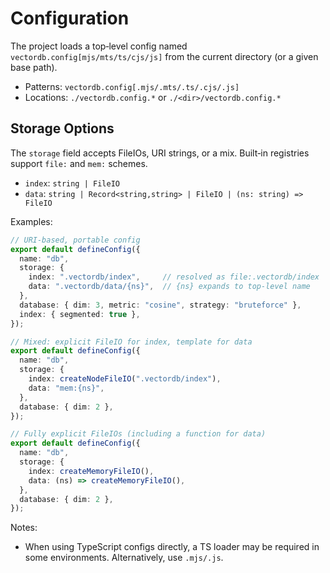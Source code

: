 # Configuration

The project loads a top‑level config named `vectordb.config[mjs/mts/ts/cjs/js]` from the current directory (or a given base path).

- Patterns: `vectordb.config[.mjs/.mts/.ts/.cjs/.js]`
- Locations: `./vectordb.config.*` or `./<dir>/vectordb.config.*`

## Storage Options

The `storage` field accepts FileIOs, URI strings, or a mix. Built‑in registries support `file:` and `mem:` schemes.

- `index`: `string | FileIO`
- `data`: `string | Record<string,string> | FileIO | (ns: string) => FileIO`

Examples:

```ts
// URI-based, portable config
export default defineConfig({
  name: "db",
  storage: {
    index: ".vectordb/index",     // resolved as file:.vectordb/index
    data: ".vectordb/data/{ns}",  // {ns} expands to top-level name
  },
  database: { dim: 3, metric: "cosine", strategy: "bruteforce" },
  index: { segmented: true },
});
```

```ts
// Mixed: explicit FileIO for index, template for data
export default defineConfig({
  name: "db",
  storage: {
    index: createNodeFileIO(".vectordb/index"),
    data: "mem:{ns}",
  },
  database: { dim: 2 },
});
```

```ts
// Fully explicit FileIOs (including a function for data)
export default defineConfig({
  name: "db",
  storage: {
    index: createMemoryFileIO(),
    data: (ns) => createMemoryFileIO(),
  },
  database: { dim: 2 },
});
```

Notes:

- When using TypeScript configs directly, a TS loader may be required in some environments. Alternatively, use `.mjs/.js`.

